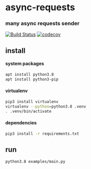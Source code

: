 # async-requests

### many async requests sender


[![Build Status](https://travis-ci.com/vadgus/async-requests.svg?branch=master)](https://travis-ci.com/vadgus/async-requests)
[![codecov](https://codecov.io/gh/vadgus/async-requests/branch/master/graph/badge.svg)](https://codecov.io/gh/vadgus/async-requests)


## install

#### system packages

```bash
apt install python3.8
apt install python3-pip
```

#### virtualenv
```bash
pip3 install virtualenv
virtualenv --python=python3.8 .venv
. .venv/bin/activate
```

#### dependencies
```bash
pip3 install -r requirements.txt
```

## run
```bash
python3.8 examples/main.py
```